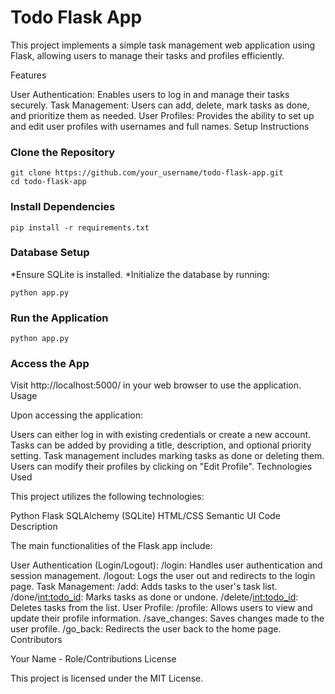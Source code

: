 # Todo Flask App

This project implements a simple task management web application using Flask, allowing users to manage their tasks and profiles efficiently.

Features

User Authentication: Enables users to log in and manage their tasks securely.
Task Management: Users can add, delete, mark tasks as done, and prioritize them as needed.
User Profiles: Provides the ability to set up and edit user profiles with usernames and full names.
Setup Instructions

### Clone the Repository
```
git clone https://github.com/your_username/todo-flask-app.git
cd todo-flask-app
```
### Install Dependencies
```
pip install -r requirements.txt
```
### Database Setup
*Ensure SQLite is installed.
*Initialize the database by running:
```
python app.py
```
### Run the Application
```
python app.py
```
### Access the App
Visit http://localhost:5000/ in your web browser to use the application.
Usage

Upon accessing the application:

Users can either log in with existing credentials or create a new account.
Tasks can be added by providing a title, description, and optional priority setting.
Task management includes marking tasks as done or deleting them.
Users can modify their profiles by clicking on "Edit Profile".
Technologies Used

This project utilizes the following technologies:

Python
Flask
SQLAlchemy (SQLite)
HTML/CSS
Semantic UI
Code Description

The main functionalities of the Flask app include:

User Authentication (Login/Logout):
/login: Handles user authentication and session management.
/logout: Logs the user out and redirects to the login page.
Task Management:
/add: Adds tasks to the user's task list.
/done/<int:todo_id>: Marks tasks as done or undone.
/delete/<int:todo_id>: Deletes tasks from the list.
User Profile:
/profile: Allows users to view and update their profile information.
/save_changes: Saves changes made to the user profile.
/go_back: Redirects the user back to the home page.
Contributors

Your Name - Role/Contributions
License

This project is licensed under the MIT License.

